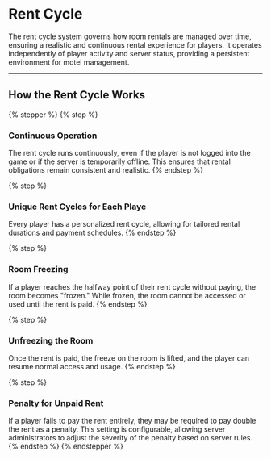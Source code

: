 # Rent Cycle

The rent cycle system governs how room rentals are managed over time, ensuring a realistic and continuous rental experience for players. It operates independently of player activity and server status, providing a persistent environment for motel management.

***

## How the Rent Cycle Works <a href="#how-the-rent-cycle-works" id="how-the-rent-cycle-works"></a>

{% stepper %}
{% step %}
### **Continuous Operation**

The rent cycle runs continuously, even if the player is not logged into the game or if the server is temporarily offline. This ensures that rental obligations remain consistent and realistic.
{% endstep %}

{% step %}
### **Unique Rent Cycles for Each Playe**

Every player has a personalized rent cycle, allowing for tailored rental durations and payment schedules.
{% endstep %}

{% step %}
### **Room Freezing**

If a player reaches the halfway point of their rent cycle without paying, the room becomes "frozen." While frozen, the room cannot be accessed or used until the rent is paid.
{% endstep %}

{% step %}
### **Unfreezing the Room**

Once the rent is paid, the freeze on the room is lifted, and the player can resume normal access and usage.
{% endstep %}

{% step %}
### **Penalty for Unpaid Rent**

If a player fails to pay the rent entirely, they may be required to pay double the rent as a penalty. This setting is configurable, allowing server administrators to adjust the severity of the penalty based on server rules.
{% endstep %}
{% endstepper %}
